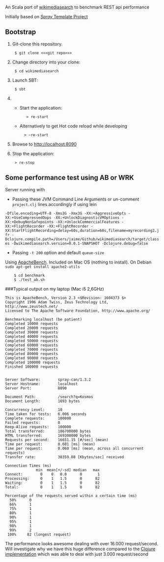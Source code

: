 
An Scala port of [wikimediasearch](https://github.com/jaimeagudo/wikimediasearch) to benchmark REST api performance

Initially based on [_Spray_ Template Project](http://github.com/spray/) 


## Bootstrap


1. Git-clone this repository.

        $ git clone <<<git repo>>>

2. Change directory into your clone:

        $ cd wikimediasearch

3. Launch SBT:

        $ sbt


4. * Start the application:

	        > re-start
        
	* Alternatively to get Hot code reload while developing 
	
    	    > ~re-start

5. Browse to [http://localhost:8090](http://localhost:8090/)

6. Stop the application:

        > re-stop



## Some performance test using AB or WRK

Server running with

* Passing these JVM Command Line Arguments or un-comment `project.clj` lines accordingly if using lein

`-Dfile.encoding=UTF-8 -Xms3G -Xmx3G -XX:+AggressiveOpts -XX:+UseCompressedOops -XX:+UnlockDiagnosticVMOptions -XX:+DebugNonSafepoints -XX:+UnlockCommercialFeatures -XX:+FlightRecorder -XX:+FlightRecorder -XX:StartFlightRecording=delay=60s,duration=60s,filename=myrecording2.jfr -Dclojure.compile.path=/Users/jaime/Github/wikimediasearch/target/classes -Dwikimediasearch.version=0.0.1-SNAPSHOT -Dclojure.debug=false`

* Passing `-t 200` option and default `queue-size`


Using [ApacheBench](https://httpd.apache.org/docs/2.2/programs/ab.html). Included on Mac OS (nothing to install).  On Debian `sudo apt-get install apache2-utils`

```
    $ cd benchmark
    $ ./test_ab.sh
```



###Typical output on my laptop (Mac i5 2,6GHz)

```
This is ApacheBench, Version 2.3 <$Revision: 1604373 $>
Copyright 1996 Adam Twiss, Zeus Technology Ltd, http://www.zeustech.net/
Licensed to The Apache Software Foundation, http://www.apache.org/

Benchmarking localhost (be patient)
Completed 10000 requests
Completed 20000 requests
Completed 30000 requests
Completed 40000 requests
Completed 50000 requests
Completed 60000 requests
Completed 70000 requests
Completed 80000 requests
Completed 90000 requests
Completed 100000 requests
Finished 100000 requests


Server Software:        spray-can/1.3.2
Server Hostname:        localhost
Server Port:            8090

Document Path:          /search?q=Kosmos
Document Length:        1693 bytes

Concurrency Level:      10
Time taken for tests:   6.006 seconds
Complete requests:      100000
Failed requests:        0
Keep-Alive requests:    100000
Total transferred:      186700000 bytes
HTML transferred:       169300000 bytes
Requests per second:    16651.15 [#/sec] (mean)
Time per request:       0.601 [ms] (mean)
Time per request:       0.060 [ms] (mean, across all concurrent requests)
Transfer rate:          30359.08 [Kbytes/sec] received

Connection Times (ms)
              min  mean[+/-sd] median   max
Connect:        0    0   0.0      0       1
Processing:     0    1   1.5      0      82
Waiting:        0    1   1.5      0      82
Total:          0    1   1.5      0      82

Percentage of the requests served within a certain time (ms)
  50%      0
  66%      1
  75%      1
  80%      1
  90%      1
  95%      1
  98%      1
  99%      2
 100%     82 (longest request)

```

The performance looks awesome dealing with over 16.000 request/second. Will investigate why we have this huge difference compared to the [Clojure implementation](https://github.com/jaimeagudo/wikimediasearch) which was able to deal with just 3.000 request/second
